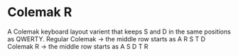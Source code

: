 # Colemak R

A Colemak keyboard layout varient that keeps S and D in the same positions as QWERTY. 
Regular Colemak -> the middle row starts as A R S T D 
Colemak R       -> the middle row starts as A S D T R

